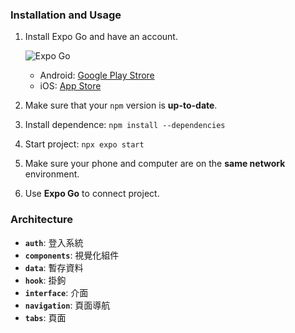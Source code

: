 ### Installation and Usage

1. Install Expo Go and have an account.

    ![Expo Go](https://play-lh.googleusercontent.com/algsmuhitlyCU_Yy3IU7-7KYIhCBwx5UJG4Bln-hygBjjlUVCiGo1y8W5JNqYm9WW3s=w240-h480-rw)
    - Android: [Google Play Strore](https://play.google.com/store/apps/details?id=host.exp.exponent)
    - iOS: [App Store](https://apps.apple.com/tw/app/expo-go/id982107779)

2. Make sure that your `npm` version is **up-to-date**.
3. Install dependence: `npm install --dependencies`
4. Start project: `npx expo start`
5. Make sure your phone and computer are on the **same network** environment.
6. Use **Expo Go** to connect project.


### Architecture
+ **`auth`**: 登入系統
+ **`components`**: 視覺化組件
+ **`data`**: 暫存資料
+ **`hook`**: 掛鉤
+ **`interface`**: 介面
+ **`navigation`**: 頁面導航
+ **`tabs`**: 頁面
